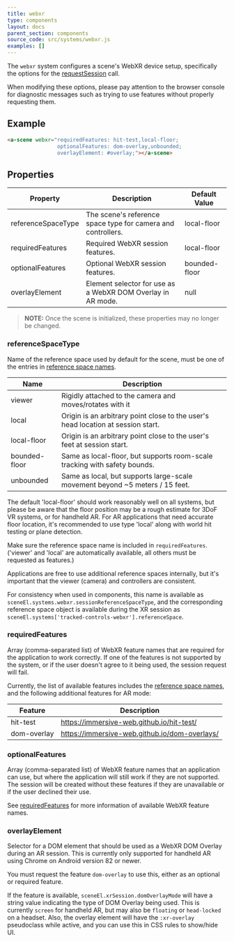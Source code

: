 ```yaml
---
title: webxr
type: components
layout: docs
parent_section: components
source_code: src/systems/webxr.js
examples: []
---
```


The `webxr` system configures a scene's WebXR device setup,
specifically the options for the [requestSession](https://immersive-web.github.io/webxr/#dom-xrsystem-requestsession) call.

When modifying these options, please pay attention to the browser console for
diagnostic messages such as trying to use features without properly requesting
them.

## Example

```html
<a-scene webxr="requiredFeatures: hit-test,local-floor;
                optionalFeatures: dom-overlay,unbounded;
                overlayElement: #overlay;"></a-scene>
```

## Properties

| Property                | Description                                                    | Default Value |
|-------------------------|----------------------------------------------------------------|---------------|
| referenceSpaceType      | The scene's reference space type for camera and controllers.   | local-floor   |
| requiredFeatures        | Required WebXR session features.                               | local-floor   |
| optionalFeatures        | Optional WebXR session features.                               | bounded-floor |
| overlayElement          | Element selector for use as a WebXR DOM Overlay in AR mode.    | null          |

> **NOTE:** Once the scene is initialized, these properties may no longer be changed.

### referenceSpaceType

Name of the reference space used by default for the scene, must be one of the
entries in [reference space names](https://immersive-web.github.io/webxr/#xrreferencespace).

| Name | Description |
|------|-------------|
| viewer | Rigidly attached to the camera and moves/rotates with it |
| local | Origin is an arbitrary point close to the user's head location at session start. |
| local-floor | Origin is an arbitrary point close to the user's feet at session start. |
| bounded-floor | Same as local-floor, but supports room-scale tracking with safety bounds. |
| unbounded | Same as local, but supports large-scale movement beyond ~5 meters / 15 feet. |

The default 'local-floor' should work reasonably well on all systems, but please
be aware that the floor position may be a rough estimate for 3DoF VR systems, or
for handheld AR. For AR applications that need accurate floor location, it's
recommended to use type 'local' along with world hit testing or plane detection.

Make sure the reference space name is included in `requiredFeatures`. ('viewer' and
'local' are automatically available, all others must be requested as features.)

Applications are free to use additional reference spaces internally, but it's
important that the viewer (camera) and controllers are consistent.

For consistency when used in components, this name is available as
`sceneEl.systems.webxr.sessionReferenceSpaceType`, and the corresponding
reference space object is available during the XR session as
`sceneEl.systems['tracked-controls-webxr'].referenceSpace`.

### requiredFeatures

Array (comma-separated list) of WebXR feature names that are required for the
application to work correctly. If one of the features is not supported by the
system, or if the user doesn't agree to it being used, the session request will
fail.

Currently, the list of available features includes the [reference space
names](https://immersive-web.github.io/webxr/#xrreferencespace), and the
following additional features for AR mode:

| Feature | Description |
|---------|-------------|
| hit-test | https://immersive-web.github.io/hit-test/ |
| dom-overlay | https://immersive-web.github.io/dom-overlays/ |

### optionalFeatures

Array (comma-separated list) of WebXR feature names that an application can use,
but where the application will still work if they are not supported. The
session will be created without these features if they are unavailable or
if the user declined their use.

See [requiredFeatures](#requiredFeatures) for more information of available
WebXR feature names.

### overlayElement

Selector for a DOM element that should be used as a WebXR DOM Overlay during
an AR session. This is currently only supported for handheld AR using Chrome
on Android version 82 or newer. 

You must request the feature `dom-overlay` to use this, either as an optional or
required feature.

If the feature is available, `sceneEl.xrSession.domOverlayMode` will have
a string value indicating the type of DOM Overlay being used. This is currently
`screen` for handheld AR, but may also be `floating` or `head-locked` on a
headset. Also, the overlay element will have the `:xr-overlay` pseudoclass
while active, and you can use this in CSS rules to show/hide UI.
